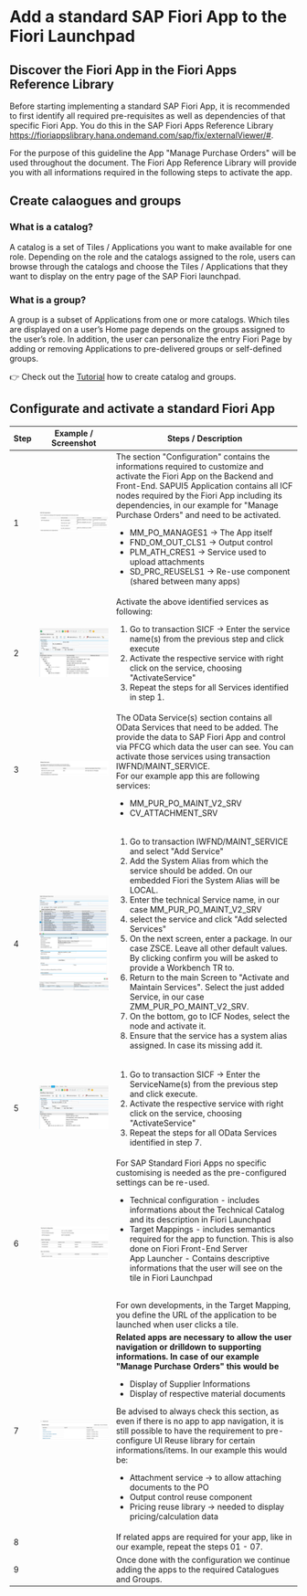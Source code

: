 # Add a standard SAP Fiori App to the Fiori Launchpad

## Discover the Fiori App in the Fiori Apps Reference Library
Before starting implementing a standard SAP Fiori App, it is recommended to first identify all required pre-requisites as well as dependencies of that specific Fiori App. 
You do this in the SAP Fiori Apps Reference Library https://fioriappslibrary.hana.ondemand.com/sap/fix/externalViewer/#.

For the purpose of this guideline the App "Manage Purchase Orders" will be used throughout the document.
The Fiori App Reference Library will provide you with all informations required in the following steps to activate the app. 

## Create calaogues and groups

### What is a catalog?
A catalog is a set of Tiles / Applications you want to make available for one role. Depending on the role and the catalogs assigned to the role, users can browse through the catalogs and choose the Tiles / Applications that they want to display on the entry page of the SAP Fiori launchpad.

### What is a group?
A group is a subset of Applications from one or more catalogs. Which tiles are displayed on a user’s Home page depends on the groups assigned to the user’s role. In addition, the user can personalize the entry Fiori Page by adding or removing Applications to pre-delivered groups or self-defined groups.

:point_right: Check out the [Tutorial](../create-launchpad-catalogs/README.md) how to create catalog and groups.

## Configurate and activate a standard Fiori App

| Step | Example / Screenshot | Steps / Description |
|------|----------------------|---------------------|
| 1 | ![Image](image1.png) | The section "Configuration" contains the informations required to customize and activate the Fiori App on the Backend and Front-End. SAPUI5 Application contains all ICF nodes required by the Fiori App including its dependencies, in our example for "Manage Purchase Orders" and need to be activated. <ul><li>MM_PO_MANAGES1 → The App itself </li> <li>FND_OM_OUT_CLS1 → Output control </li> <li>PLM_ATH_CRES1 → Service used to upload attachments </li><li>SD_PRC_REUSELS1 → Re-use component (shared between many apps)</li></ul> |
| 2 | ![Image](image2.png) | Activate the above identified services as following: <ol><li> Go to transaction SICF → Enter the service name(s) from the previous step and click execute</li><li>Activate the respective service with right click on the service, choosing "ActivateService"</li><li>Repeat the steps for all Services identified in step 1.</li></ol> |
| 3 | ![Image](image3.png) | The OData Service(s) section contains all OData Services that need to be added. The provide the data to SAP Fiori App and control via PFCG which data the user can see. You can activate those services using transaction IWFND/MAINT_SERVICE. <br>For our example app this are following services:<ul><li>MM_PUR_PO_MAINT_V2_SRV</li><li>CV_ATTACHMENT_SRV</li></ul> |
| 4 | ![Image](image4.png) <br> ![Image](image5.png) <br> ![Image](image6.png) | <ol><li>Go to transaction IWFND/MAINT_SERVICE and select "Add Service"</li><li>Add the System Alias from which the service should be added. On our embedded Fiori the System Alias will be LOCAL. </li><li>Enter the technical Service name, in our case MM_PUR_PO_MAINT_V2_SRV</li><li>select the service and click "Add selected Services"</li><li>On the next screen, enter a package. In our case ZSCE. Leave all other default values. By clicking confirm you will be asked to provide a Workbench TR to.</li><li>Return to the main Screen to "Activate and Maintain Services". Select the just added Service, in our case ZMM_PUR_PO_MAINT_V2_SRV.</li><li>On the bottom, go to ICF Nodes, select the node and activate it.</li><li>Ensure that the service has a system alias assigned. In case its missing add it.</li></ol> |
| 5 | ![Image](image7.png) | <ol><li>Go to transaction SICF → Enter the ServiceName(s) from the previous step and click execute.</li><li>Activate the respective service with right click on the service, choosing "ActivateService"</li><li>Repeat the steps for all OData Services identified in step 7.</li></ol> |
| 6 | ![Image](image8.png) | For SAP Standard Fiori Apps no specific customising is needed as the pre-configured settings can be re-used.<br><ul><li>Technical configuration - includes informations about the Technical Catalog and its description in Fiori Launchpad</li><li>Target Mappings - includes semantics required for the app to function. This is also done on Fiori Front-End Server</li></li>App Launcher - Contains descriptive informations that the user will see on the tile in Fiori Launchpad</li></ul><br>For own developments, in the Target Mapping, you define the URL of the application to be launched when user clicks a tile. |
| 7 | ![Image](image10.png) | **Related apps are necessary to allow the user navigation or drilldown to supporting informations. In case of our example "Manage Purchase Orders" this would be**<br><ul><li>Display of Supplier Informations</li><li>Display of respective material documents</li></ul>Be advised to always check this section, as even if there is no app to app navigation, it is still possible to have the requirement to pre-configure UI Reuse library for certain informations/items. In our example this would be:<ul><li>Attachment service → to allow attaching documents to the PO</li><li>Output control reuse component</li><li>Pricing reuse library → needed to display pricing/calculation data</li></ul> |
| 8 |           | If related apps are required for your app, like in our example, repeat the steps 01 - 07. |
| 9 |           | Once done with the configuration we continue adding the apps to the required Catalogues and Groups. |
